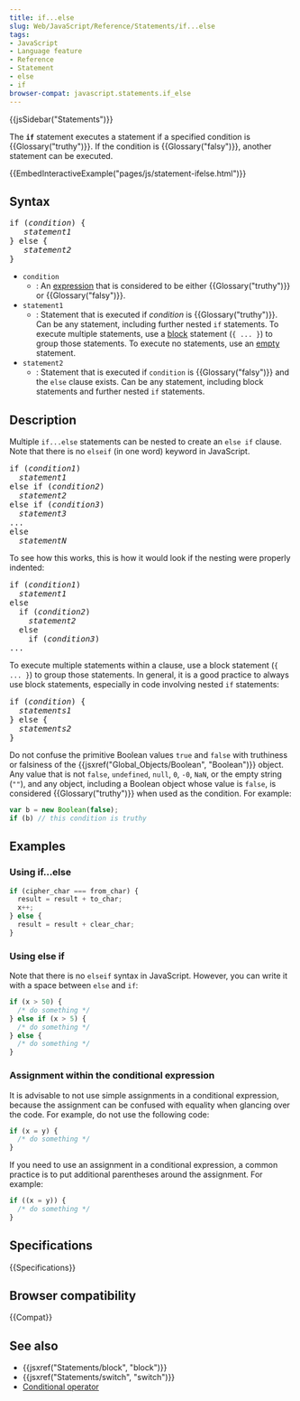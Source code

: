 ```yaml
---
title: if...else
slug: Web/JavaScript/Reference/Statements/if...else
tags:
- JavaScript
- Language feature
- Reference
- Statement
- else
- if
browser-compat: javascript.statements.if_else
---
```

{{jsSidebar("Statements")}}

The **`if`** statement executes a statement if a specified condition is
{{Glossary("truthy")}}. If the condition is {{Glossary("falsy")}},
another statement can be executed.

{{EmbedInteractiveExample("pages/js/statement-ifelse.html")}}

## Syntax

<pre class="brush: js">if (<var>condition</var>) {
   <var>statement1</var>
} else {
   <var>statement2</var>
}
</pre>

- `condition`
  - : An
    [expression](/en-US/docs/Web/JavaScript/Guide/Expressions_and_Operators#Expressions)
    that is considered to be either {{Glossary("truthy")}} or
    {{Glossary("falsy")}}.
- `statement1`
  - : Statement that is executed if <var>condition</var> is
    {{Glossary("truthy")}}. Can be any statement, including further nested
    `if` statements. To execute multiple statements, use a
    [block](/en-US/docs/Web/JavaScript/Reference/Statements/block) statement
    (`{ ... }`) to group those statements. To execute no statements, use an
    [empty](/en-US/docs/Web/JavaScript/Reference/Statements/Empty) statement.
- `statement2`
  - : Statement that is executed if `condition` is {{Glossary("falsy")}}
    and the `else` clause exists. Can be any statement, including block
    statements and further nested `if` statements.

## Description

Multiple `if...else` statements can be nested to create an `else if` clause.
Note that there is no `elseif` (in one word) keyword in JavaScript.

<pre class="brush: js">if (<var>condition1</var>)
  <var>statement1</var>
else if (<var>condition2</var>)
  <var>statement2</var>
else if (<var>condition3</var>)
  <var>statement3</var>
...
else
  <var>statementN</var>
</pre>

To see how this works, this is how it would look if the nesting were properly
indented:

<pre class="brush: js">if (<var>condition1</var>)
  <var>statement1</var>
else
  if (<var>condition2</var>)
    <var>statement2</var>
  else
    if (<var>condition3</var>)
...
</pre>

To execute multiple statements within a clause, use a block statement
(`{ ... }`) to group those statements. In general, it is a good practice to
always use block statements, especially in code involving nested `if`
statements:

<pre class="brush: js">if (<var>condition</var>) {
  <var>statements1</var>
} else {
  <var>statements2</var>
}
</pre>

Do not confuse the primitive Boolean values `true` and `false` with truthiness
or falsiness of the
{{jsxref("Global_Objects/Boolean", "Boolean")}} object. Any
value that is not `false`, `undefined`, `null`, `0`, `-0`, `NaN`, or the empty
string (`""`), and any object, including a Boolean object whose value is
`false`, is considered {{Glossary("truthy")}} when used as the condition.
For example:

```js
var b = new Boolean(false);
if (b) // this condition is truthy
```

## Examples

### Using if...else

```js
if (cipher_char === from_char) {
  result = result + to_char;
  x++;
} else {
  result = result + clear_char;
}
```

### Using else if

Note that there is no `elseif` syntax in JavaScript. However, you can write it
with a space between `else` and `if`:

```js
if (x > 50) {
  /* do something */
} else if (x > 5) {
  /* do something */
} else {
  /* do something */
}
```

### Assignment within the conditional expression

It is advisable to not use simple assignments in a conditional expression,
because the assignment can be confused with equality when glancing over the
code. For example, do not use the following code:

```js example-bad
if (x = y) {
  /* do something */
}
```

If you need to use an assignment in a conditional expression, a common practice
is to put additional parentheses around the assignment. For example:

```js example-good
if ((x = y)) {
  /* do something */
}
```

## Specifications

{{Specifications}}

## Browser compatibility

{{Compat}}

## See also

- {{jsxref("Statements/block", "block")}}
- {{jsxref("Statements/switch", "switch")}}
- [Conditional operator](/en-US/docs/JavaScript/Reference/Operators/Conditional_Operator)
